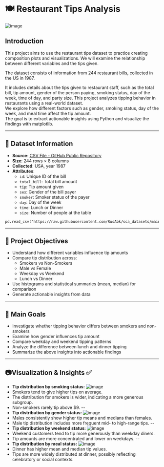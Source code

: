 # 🍽️ Restaurant Tips Analysis
![image](https://github.com/user-attachments/assets/075aed6c-b3ab-4f86-8b18-b744fae76a44)

## Introduction
This project aims to use the restaurant tips dataset to practice creating composition plots and visualizations. We will examine the relationship between different variables and the tips given.

The dataset consists of information from 244 restaurant bills, collected in the US in 1987.

It includes details about the tips given to restaurant staff, such as the total bill, tip amount, gender of the person paying, smoking status, day of the week, time of day, and party size.
This project analyzes tipping behavior in restaurants using a real-world dataset.  
We explore how different factors such as gender, smoking status, day of the week, and meal time affect the tip amount.  
The goal is to extract actionable insights using Python and visualize the findings with matplotlib.

---

## 📂 Dataset Information

- **Source**: [CSV File - GitHub Public Repository](https://raw.githubusercontent.com/RusAbk/sca_datasets/main/tips.csv)
- **Size**: 244 rows × 8 columns
- **Collected**: USA, year 1987
- **Attributes**:
  - `id`: Unique ID of the bill
  - `total_bill`: Total bill amount
  - `tip`: Tip amount given
  - `sex`: Gender of the bill payer
  - `smoker`: Smoker status of the payer
  - `day`: Day of the week
  - `time`: Lunch or Dinner
  - `size`: Number of people at the table
```
pd.read_csv('https://raw.githubusercontent.com/RusAbk/sca_datasets/main/tips.csv')
```

---

## 🎯 Project Objectives
- Understand how different variables influence tip amounts
- Compare tip distribution across:
  - Smokers vs Non-Smokers
  - Male vs Female
  - Weekday vs Weekend
  - Lunch vs Dinner
- Use histograms and statistical summaries (mean, median) for comparison
- Generate actionable insights from data

---

## 🎯 Main Goals
- Investigate whether tipping behavior differs between smokers and non-smokers
- Examine how gender influences tip amount
- Compare weekday and weekend tipping patterns
- Analyze the difference between lunch and dinner tipping
- Summarize the above insights into actionable findings

---

## 📷Visualization & Insights ✅
 
- **Tip distribution by smoking status:**
![image](https://github.com/user-attachments/assets/07f3f3ce-c546-46ea-8d65-3f206d2c0fbe)
- Smokers tend to give higher tips on average.
- The distribution for smokers is wider, indicating a more generous subgroup.
- Non-smokers rarely tip above $9.
--  
- **Tip distribution by gender status:**
![image](https://github.com/user-attachments/assets/296202b9-ef5f-402c-8a8b-fef7fee0137c)
- Males consistently show higher tip means and medians than females.
- Male tip distribution includes more frequent mid- to high-range tips.
--
- **Tip distribution by weekend status:**
![image](https://github.com/user-attachments/assets/7c85e58d-94db-44c7-923e-eebc18648508)
- Weekend customers tend to tip more generously than weekday diners.
- Tip amounts are more concentrated and lower on weekdays.
--
- **Tip distribution by meal status:**
![image](https://github.com/user-attachments/assets/14ded6b8-003b-42d4-a841-062a2f3cffb7)
- Dinner has higher mean and median tip values.
- Tips are more widely distributed at dinner, possibly reflecting celebratory or social contexts.




